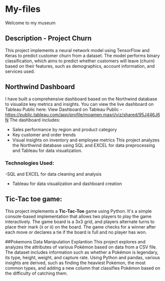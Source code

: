 # My-files
Welcome to my museum
## Description - Project Churn 
This project implements a neural network model using TensorFlow and Keras to predict customer churn from a dataset. 
The model performs binary classification, which aims to predict whether customers will leave (churn) based on their features,
such as demographics, account information, and services used.

## Northwind Dashboard
I have built a comprehensive dashboard based on the Northwind database to visualize key metrics and insights.
You can view the live dashboard on Tableau Public here:
View Dashboard on Tableau Public - https://public.tableau.com/app/profile/moamen.masri/viz/shared/95J446J6N
The dashboard includes:
- Sales performance by region and product category
- Key customer and order trends
- Visual insights on inventory and employee metrics
This project analyzes the Northwind database using SQL and EXCEL for data preprocessing and Tableau for data visualization.
### Technologies Used:
-SQL and EXCEL for data cleaning and analysis
- Tableau for data visualization and dashboard creation

## Tic-Tac toe game:
This project implements a **Tic-Tac-Toe** game using Python. It's a simple console-based implementation that allows two players to play the game interactively. The game board is a 3x3 grid, and players alternate turns to place their mark (`X` or `O`) on the board.
 The game checks for a winner after each move or declares a tie if the board is full and no player has won.

 ##Pokemons Data Manipulation Explantion
 This project explores and analyzes the attributes of various Pokémon based on data from a CSV file. The dataset includes information such as whether a Pokémon is legendary, its type, height, weight, and capture rate. Using Python and pandas, various insights are derived, such as finding the heaviest Pokémon, the most common types, and adding a new column that classifies Pokémon based on the difficulty of catching them.
 

